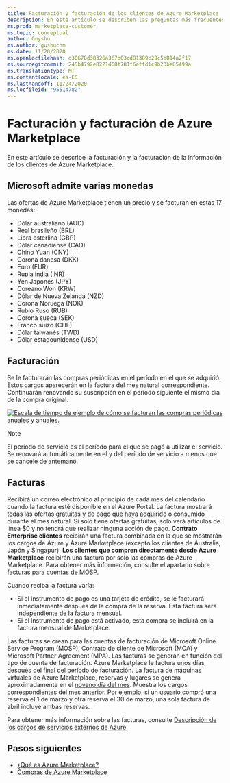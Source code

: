 ```yaml
---
title: Facturación y facturación de los clientes de Azure Marketplace
description: En este artículo se describen las preguntas más frecuentes sobre la facturación y la facturación de los clientes de Azure Marketplace.
ms.prod: marketplace-customer
ms.topic: conceptual
author: Guyshu
ms.author: gushuchm
ms.date: 11/20/2020
ms.openlocfilehash: d30678d38326a367b03cd81309c29c5b814a2f17
ms.sourcegitcommit: 245b4792e8221468f781f6effd1c9b23be05499a
ms.translationtype: MT
ms.contentlocale: es-ES
ms.lasthandoff: 11/24/2020
ms.locfileid: "95514782"
---
```

# <a name="azure-marketplace-billing-and-invoicing"></a>Facturación y facturación de Azure Marketplace

En este artículo se describe la facturación y la facturación de la información de los clientes de Azure Marketplace.

## <a name="microsoft-supports-multiple-currencies"></a>Microsoft admite varias monedas

Las ofertas de Azure Marketplace tienen un precio y se facturan en estas 17 monedas:

- Dólar australiano (AUD)
- Real brasileño (BRL)
- Libra esterlina (GBP)
- Dólar canadiense (CAD)
- Chino Yuan (CNY)
- Corona danesa (DKK)
- Euro (EUR)
- Rupia india (INR)
- Yen Japonés (JPY)
- Coreano Won (KRW)
- Dólar de Nueva Zelanda (NZD)
- Corona Noruega (NOK)
- Rublo Ruso (RUB)
- Corona sueca (SEK)
- Franco suizo (CHF)
- Dólar taiwanés (TWD)
- Dólar estadounidense (USD)

## <a name="billing"></a>Facturación

Se le facturarán las compras periódicas en el período en el que se adquirió. Estos cargos aparecerán en la factura del mes natural correspondiente. Continuarán renovando su suscripción en el período siguiente el mismo día de la compra original.

[![Escala de tiempo de ejemplo de cómo se facturan las compras periódicas anuales y anuales.](media/billing/billing-charges-recurring.png)](media/billing/billing-charges-recurring.png#lightbox)

>[!NOTE]
> El período de servicio es el período para el que se pagó a utilizar el servicio. Se renovará automáticamente en el y del período de servicio a menos que se cancele de antemano.

## <a name="invoices"></a>Facturas

Recibirá un correo electrónico al principio de cada mes del calendario cuando la factura esté disponible en el Azure Portal. La factura mostrará todas las ofertas gratuitas y de pago que haya adquirido o consumido durante el mes natural. Si solo tiene ofertas gratuitas, solo verá artículos de línea $0 y no tendrá que realizar ninguna acción de pago. **Contrato Enterprise clientes** recibirán una factura combinada en la que se mostrarán los cargos de Azure y Azure Marketplace (excepto los clientes de Australia, Japón y Singapur). **Los clientes que compren directamente desde Azure Marketplace** recibirán una factura por solo las compras de Azure Marketplace. Para obtener más información, consulte el apartado sobre [facturas para cuentas de MOSP](/azure/cost-management-billing/understand/download-azure-invoice#invoices-for-mosp-billing-accounts).

Cuando reciba la factura varía:

- Si el instrumento de pago es una tarjeta de crédito, se le facturará inmediatamente después de la compra de la reserva. Esta factura será independiente de la factura mensual.
- Si el instrumento de pago está activado, esta compra se incluirá en la factura mensual de Marketplace.

Las facturas se crean para las cuentas de facturación de Microsoft Online Service Program (MOSP), Contrato de cliente de Microsoft (MCA) y Microsoft Partner Agreement (MPA). Las facturas se generan en función del tipo de cuenta de facturación. Azure Marketplace le factura unos días después del final del período de facturación. La factura de máquinas virtuales de Azure Marketplace, reservas y lugares se genera aproximadamente en el [noveno día del mes](/azure/cost-management-billing/understand/download-azure-invoice#invoices-for-mosp-billing-accounts). Muestra los cargos correspondientes del mes anterior. Por ejemplo, si un usuario compró una reserva el 1 de marzo y otra reserva el 30 de marzo, una sola factura de abril incluye ambas reservas.

Para obtener más información sobre las facturas, consulte [Descripción de los cargos de servicios externos de Azure](/azure/cost-management-billing/understand/understand-azure-marketplace-charges).

## <a name="next-steps"></a>Pasos siguientes

- [¿Qué es Azure Marketplace?](azure-marketplace-overview.md)
- [Compras de Azure Marketplace](azure-purchasing-invoicing.md)

